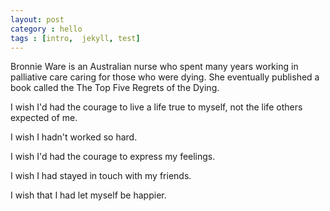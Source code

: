 ```yaml
---
layout: post
category : hello
tags : [intro,  jekyll, test]
---
```


Bronnie Ware is an Australian nurse who spent many years working in palliative care caring for those who were dying. She eventually published a book called the The Top Five Regrets of the Dying.

I wish I'd had the courage to live a life true to myself, not the life others expected of me.

I wish I hadn't worked so hard.

I wish I'd had the courage to express my feelings.

I wish I had stayed in touch with my friends.

I wish that I had let myself be happier.

